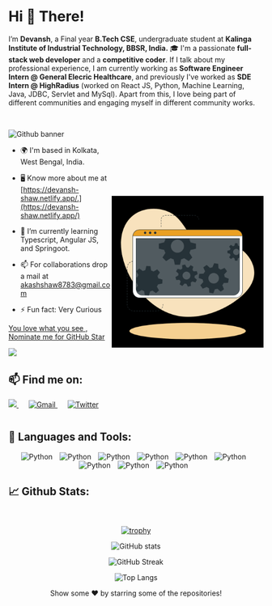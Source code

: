 # Hi 👋 There!

I’m **Devansh**, a Final year **B.Tech CSE**, undergraduate student at **Kalinga Institute of Industrial Technology, BBSR, India.** 🎓
I'm a passionate **full-stack web developer** and a **competitive coder**. If I talk about my professional experience, I am currently working as **Software Engineer Intern @ General Elecric Healthcare**, and previously I've worked as **SDE Intern @ HighRadius** (worked on React JS, Python, Machine Learning, Java, JDBC, Servlet and MySql). Apart from this, I love being part of different communities and engaging myself in different community works.

<br/>

![Github banner](https://user-images.githubusercontent.com/69648058/207160057-0f9b1a39-3949-41e0-9c0c-7e2b688eb86a.png)

<!-- Hi gif<img src="https://raw.githubusercontent.com/ABSphreak/ABSphreak/master/gifs/Hi.gif" width="50px" height = "40px"> -->

<!-- <div align="center"> 
   <img src="![Github banner](https://user-images.githubusercontent.com/69648058/207160057-0f9b1a39-3949-41e0-9c0c-7e2b688eb86a.png)" height="250px">
</div> -->

<div>

<img align="right" style="margin-top: 100px" alt="Coding" width="300" height="300" src="Developer activity.gif">

 
- 🌍  I'm based in Kolkata, West Bengal, India.
   
- 🖥️  Know more about me at [https://devansh-shaw.netlify.app/.](https://devansh-shaw.netlify.app/)

<!-- - 🔭 I’m currently working on a website related to Mental Awarness. -->

- 🌱 I’m currently learning Typescript, Angular JS, and Springoot.
   
<!-- - 👯 I’m looking to collaborate on projects related to Web Development. -->

- 📫 For collaborations drop a mail at akashshaw8783@gmail.com

- ⚡ Fun fact: Very Curious
   
<!--NOMINATION FOR STAR GIT LINK CODE-->
<a href="https://stars.github.com/nominate/">You love what you see , Nominate me for GitHub Star </a>

</div>

![](https://visitor-badge.laobi.icu/badge?page_id=Devansh2000Shaw.Devansh2000Shaw)

## 📫 Find me on:

<table>
  <tr>
    <a href="https://www.linkedin.com/in/devansh-shaw/">
      <img src="https://img.shields.io/badge/linkedin-%230077B5.svg?&style=for-the-badge&logo=linkedin&logoColor=white" />
    </a>&nbsp;&nbsp;&nbsp;&nbsp;
    <a href="mailto:the.akashshaw8783@gmail.com">
      <img src="https://img.shields.io/badge/Gmail-D14836?style=for-the-badge&logo=gmail&logoColor=white" alt="Gmail">
    </a>&nbsp;&nbsp;&nbsp;&nbsp;
<!--     <a href="https://www.instagram.com/anony_dev">
       <img src="https://img.shields.io/badge/instagram-%23E4405F.svg?&style=for-the-badge&logo=instagram&logoColor=white" />        
    </a> -->
    <a href="https://twitter.com/shaw_devansh"><img alt="Twitter" src="https://img.shields.io/badge/Twitter-D14836?style=for-the-badge&logo=twitter&logoColor=white"/></a>
<!--   <a href="https://fb.com/ayushsoni1010/">
    <img alt="Facebook" src="https://img.shields.io/badge/Facebook-%230077B5.svg?style=for-the-badge&logo=facebook&logoColor=white"/></a>&nbsp;&nbsp; 
  <a href="https://www.hackerrank.com/ayushsoni1010">
     <img alt="Hackerrank" src="https://img.shields.io/badge/Hackerrank-%230077B5.svg?style=for-the-badge&logo=hackerrank&logoColor=white"/>
  </a>&nbsp;&nbsp;
  <a href="https://www.codechef.com/users/ayushsoni1010">
     <img alt="Codechef" src="https://img.shields.io/badge/Codechef-D14836?style=for-the-badge&logo=codechef&logoColor=white"/>
  </a>&nbsp;&nbsp;
  <a href="https://dev.to/ayushsoni1010">
     <img alt="Dev" src="https://img.shields.io/badge/Dev-D14836?style=for-the-badge&logo=dev&logoColor=white"/>
  </a>&nbsp;&nbsp;
  <a href="https://www.hackerearth.com/ayushsoni1010">
     <img alt="Hackerearth" src="https://img.shields.io/badge/Hackerearth-%230077B5.svg?style=for-the-badge&logo=hackerearth&logoColor=white"/>
  </a>&nbsp;&nbsp; -->
     <br/>
     
</table>

## 🧰 Languages and Tools:
<!-- ![image](https://img.shields.io/badge/Visual_Studio_Code-0078D4?style=for-the-badge&logo=visual%20studio%20code&logoColor=white)
  ![image](https://img.shields.io/badge/C%2B%2B-00599C?style=for-the-badge&logo=c%2B%2B&logoColor=white)
  ![image](https://img.shields.io/badge/Python-14354C?style=for-the-badge&logo=python&logoColor=white)
   <img alt="Git" src="https://img.shields.io/badge/git%20-%23F05033.svg?&style=for-the-badge&logo=git&logoColor=white"/>
   <img alt="GitHub" src="https://img.shields.io/badge/github%20-%23121011.svg?&style=for-the-badge&logo=github&logoColor=white"/>
    <img alt="SQLite" src ="https://img.shields.io/badge/sqlite-%2307405e.svg?&style=for-the-badge&logo=sqlite&logoColor=white"/>
    Data Analysis <br/>
    <img alt="Pandas" src="https://img.shields.io/badge/pandas%20-%23150458.svg?&style=for-the-badge&logo=pandas&logoColor=white" />
  <img alt="NumPy" src="https://img.shields.io/badge/numpy%20-%23013243.svg?&style=for-the-badge&logo=numpy&logoColor=white" /> -->
<p align="center">

<img src="https://user-images.githubusercontent.com/69648058/207162931-2867f260-bd26-4cc9-b7ac-d15f596c69f9.png" alt="Python" height="40" style="vertical-align:top; margin-right: 10px">

<img src="https://user-images.githubusercontent.com/69648058/207169069-a23a90cb-0a97-4539-b434-b716793d5438.png" alt="Python" height="40" style="vertical-align:top; margin-right: 10px">

<img src="https://user-images.githubusercontent.com/69648058/207167290-416fd6b3-1700-43f0-8329-4daab0df3c60.png" alt="Python" height="40" style="vertical-align:top; margin-right: 10px">

<img src="https://user-images.githubusercontent.com/69648058/207169588-88c19513-3578-4c1b-9c60-75ea41c746a6.png" alt="Python" height="40" style="vertical-align:top; margin-right: 10px">

<img src="https://user-images.githubusercontent.com/69648058/207169628-e1e10770-1675-40c8-b4b4-6adb7934903d.png" alt="Python" height="40" style="vertical-align:top; margin-right: 10px">

<img src="https://user-images.githubusercontent.com/69648058/207169672-7d35fb4c-4ea4-4946-b62c-8bf11a33a584.png" alt="Python" height="40" style="vertical-align:top; margin-right: 10px">

<img src="https://user-images.githubusercontent.com/69648058/207169567-bf23d41a-a933-45e3-b769-5b769757a7ff.png" alt="Python" height="40" style="vertical-align:top; margin-right: 10px">

<img src="https://user-images.githubusercontent.com/69648058/207171616-cf0a5f97-ca92-4f98-b170-c8cb87437ec4.png" alt="Python" height="40" style="vertical-align:top; margin-right: 10px">
   
<img src="https://user-images.githubusercontent.com/69648058/207171481-b06a5594-ea4e-4ae8-9103-5b7eb56e6979.png" alt="Python" height="40" style="vertical-align:top; margin-right: 10px">

</p>

## 📈 Github Stats:
<br/>
<div align="center">
   
<!-- <a href="http://www.github.com/Devansh2000Shaw"><img src="https://activity-graph.herokuapp.com/graph?username=Devansh2000Shaw&bg_color=000000&color=ffffff&line=f97316&point=ffffff&area_color=27272a&area=true&hide_border=true&custom_title=GitHub%20Commits%20Graph" alt="GitHub Commits Graph" /></a> -->
   

[![trophy](https://github-profile-trophy.vercel.app/?username=Devansh2000Shaw&theme=juicyfresh&row=1&no-bg=true&&margin-w=15)](https://github.com/ryo-ma/github-profile-trophy)
 
![GitHub stats](https://github-readme-stats.vercel.app/api?username=Devansh2000Shaw&show_icons=true&theme=great-gatsby&hide_border=true&sideNums=2EDDD5&bg_color=000000&ring=1CC6DD&border=DD2727&currStreakNum=2ACBD)

![GitHub Streak](https://github-readme-streak-stats.herokuapp.com?user=Devansh2000Shaw&theme=great-gatsby&hide_border=true&sideNums=2EDDD5&background=000000&ring=1CC6DD&border=DD2727&currStreakNum=2ACBDD)
   
![Top Langs](https://github-readme-stats.vercel.app/api/top-langs/?username=Devansh2000Shaw&theme=great-gatsby&hide_border=true&sideNums=2EDDD5&background=000000&ring=1CC6DD&border=DD2727&currStreakNum=2ACBD&layout=compact)
 
</div>

<div align="center">
  <p style="font-weight: "bold";>Show some ❤️ by starring some of the repositories!</p>
</div>
